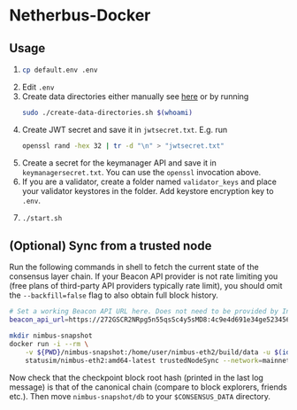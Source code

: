 # Netherbus-Docker

## Usage

1. ```sh
   cp default.env .env
   ```
1. Edit `.env`
1. Create data directories either manually see [here](https://nimbus.guide/data-dir.html#permissions) or by running
   ```sh
   sudo ./create-data-directories.sh $(whoami)
   ```
1. Create JWT secret and save it in `jwtsecret.txt`. E.g. run
   ```sh
   openssl rand -hex 32 | tr -d "\n" > "jwtsecret.txt"
   ```
1. Create a secret for the keymanager API and save it in `keymanagersecret.txt`. You can use the `openssl` invocation above.
1. If you are a validator, create a folder named `validator_keys` and place your validator keystores in the folder. Add keystore encryption key to `.env`.
1. ```sh
   ./start.sh
   ```

## (Optional) Sync from a trusted node

Run the following commands in shell to fetch the current state of the consensus layer chain.
If your Beacon API provider is not rate limiting you (free plans of third-party API providers typically rate limit),
you should omit the `--backfill=false` flag to also obtain full block history.

```sh
# Set a working Beacon API URL here. Does not need to be provided by Infura
beacon_api_url=https://272GSCR2NRpg5n55qsSc4y5sMD8:4c9e4d691e34ge523456bb29f3e0332f@eth2-beacon-mainnet.infura.io

mkdir nimbus-snapshot
docker run -i --rm \
    -v ${PWD}/nimbus-snapshot:/home/user/nimbus-eth2/build/data -u $(id -u):$(id -g) \
    statusim/nimbus-eth2:amd64-latest trustedNodeSync --network=mainnet --data-dir=/home/user/nimbus-eth2/build/data --trusted-node-url=${beacon_api_url} --backfill=false
```

Now check that the checkpoint block root hash (printed in the last log message) is that of the canonical chain (compare to block explorers, friends etc.).
Then move `nimbus-snapshot/db` to your `$CONSENSUS_DATA` directory.

